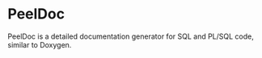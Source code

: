 PeelDoc
=======

PeelDoc is a detailed documentation generator for SQL and PL/SQL code, similar to Doxygen.

